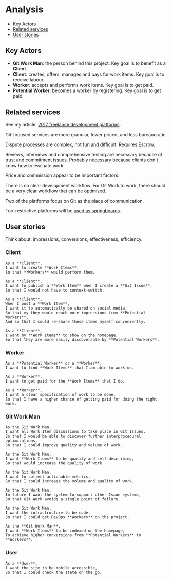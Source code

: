 # Analysis

<!-- toc -->

- [Key Actors](#key-actors)
- [Related services](#related-services)
- [User stories](#user-stories)

<!-- tocstop -->

## Key Actors

* **Git Work Man**: the person behind this project.
  Key goal is to benefit as a **Client**.
* **Client**: creates, offers, manages and pays for work items.
  Key goal is to receive labour.
* **Worker**: accepts and performs work items.
  Key goal is to get paid.
* **Potential Worker**: becomes a worker by registering.
  Key goal is to get paid.

## Related services

See my article: [2017 freelance development platforms](https://dev.to/scalawilliam_37/2017-freelance-development-platforms).

Git-focused services are more granular, lower priced, and less bureaucratic.

Dispute processes are complex, not fun and difficult. Requires Escrow.

Reviews, interviews and comprehensive testing are necessary because of trust and commitment issues.
Probably necessary because clients don't know how to evaluate work.

Price and commission appear to be important factors.

There is no clear development workflow.
For Git Work to work, there should be a very clear workflow that can be optimised.

Two of the platforms focus on Git as the place of communication.

Too-restrictive platforms will be [used as springboards](https://www.youtube.com/watch?v=NuqCJpzyK4g). 

## User stories

Think about: impressions, conversions, effectiveness, efficiency.

### Client

```
As a **Client**,
I want to create **Work Items**,
So that **Workers** would perform them.

As a **Client**,
I want to publish a **Work Item** when I create a **Git Issue**,
So that I would not have to context-switch.

As a **Client**,
When I post a **Work Item**,
I want it to automatically be shared on social media,
So that my they would reach more impressions from **Potential Workers**,
And so that I could re-share these items myself conveniently.

As a **Client**,
I want my **Work Items** to show on the homepage,
So that they are more easily discoverable by **Potential Workers**.
```

### Worker

```
As a **Potential Worker** or a **Worker**,
I want to find **Work Items** that I am able to work on.

As a **Worker**,
I want to get paid for the **Work Items** that I do.
 
As a **Worker**,
I want a clear specification of work to be done,
So that I have a higher chance of getting paid for doing the right work.
```

### Git Work Man

```
As the Git Work Man,
I want all Work Item discussions to take place in Git Issues,
So that I would be able to discover further interprocedural optimizations,
So that I could improve quality and volume of work.

As the Git Work Man,
I want **Work Items** to be quality and self-describing,
So that would increase the quality of work.

As the Git Work Man,
I want to collect actionable metrics,
So that I could increase the volume and quality of work.

As the Git Work Man,
In future I want the system to support other Issue systems,
So that Git Work avoids a single point of failure.

As the Git Work Man,
I want the infrastructure to be code,
So that I could get DevOps **Workers** on the project.

As the **Git Work Man**,
I want **Work Items** to be indexed on the homepage,
To achieve higher conversions from **Potential Workers** to **Workers**.

```

### User

```
As a **User**,
I want the site to be mobile accessible,
So that I could check the state on the go.
```
  
